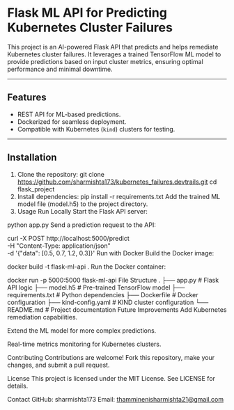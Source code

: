 # Flask ML API for Predicting Kubernetes Cluster Failures

This project is an AI-powered Flask API that predicts and helps remediate Kubernetes cluster failures. It leverages a trained TensorFlow ML model to provide predictions based on input cluster metrics, ensuring optimal performance and minimal downtime.

---

## Features

- REST API for ML-based predictions.
- Dockerized for seamless deployment.
- Compatible with Kubernetes (`kind`) clusters for testing.

---

## Installation

1. Clone the repository:
   git clone https://github.com/sharmishta173/kubernetes_failures.devtrails.git
   cd flask_project
2. Install dependencies:
pip install -r requirements.txt
Add the trained ML model file (model.h5) to the project directory.
3. Usage
Run Locally
Start the Flask API server:

python app.py
Send a prediction request to the API:

curl -X POST http://localhost:5000/predict \
-H "Content-Type: application/json" \
-d '{"data": [0.5, 0.7, 1.2, 0.3]}'
Run with Docker
Build the Docker image:

docker build -t flask-ml-api .
Run the Docker container:

docker run -p 5000:5000 flask-ml-api
File Structure
.
├── app.py                 # Flask API logic
├── model.h5               # Pre-trained TensorFlow model
├── requirements.txt       # Python dependencies
├── Dockerfile             # Docker configuration
├── kind-config.yaml       # KIND cluster configuration
└── README.md              # Project documentation
Future Improvements
Add Kubernetes remediation capabilities.

Extend the ML model for more complex predictions.

Real-time metrics monitoring for Kubernetes clusters.

Contributing
Contributions are welcome! Fork this repository, make your changes, and submit a pull request.

License
This project is licensed under the MIT License. See LICENSE for details.

Contact
GitHub: sharmishta173
Email: thamminenisharmishta21@gmail.com
